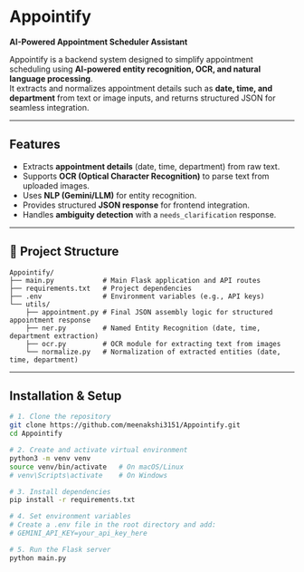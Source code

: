 # Appointify 
**AI-Powered Appointment Scheduler Assistant**

Appointify is a backend system designed to simplify appointment scheduling using **AI-powered entity recognition, OCR, and natural language processing**.  
It extracts and normalizes appointment details such as **date, time, and department** from text or image inputs, and returns structured JSON for seamless integration.

---

## Features
- Extracts **appointment details** (date, time, department) from raw text.
- Supports **OCR (Optical Character Recognition)** to parse text from uploaded images.
- Uses **NLP (Gemini/LLM)** for entity recognition.
- Provides structured **JSON response** for frontend integration.
- Handles **ambiguity detection** with a `needs_clarification` response.

---

## 📂 Project Structure
```
Appointify/
├── main.py            # Main Flask application and API routes
├── requirements.txt   # Project dependencies
├── .env               # Environment variables (e.g., API keys)
└── utils/
    ├── appointment.py # Final JSON assembly logic for structured appointment response
    ├── ner.py         # Named Entity Recognition (date, time, department extraction)
    ├── ocr.py         # OCR module for extracting text from images
    └── normalize.py   # Normalization of extracted entities (date, time, department)
```

---

## Installation & Setup

```bash
# 1. Clone the repository
git clone https://github.com/meenakshi3151/Appointify.git
cd Appointify

# 2. Create and activate virtual environment
python3 -m venv venv
source venv/bin/activate   # On macOS/Linux
# venv\Scripts\activate    # On Windows

# 3. Install dependencies
pip install -r requirements.txt

# 4. Set environment variables
# Create a .env file in the root directory and add:
# GEMINI_API_KEY=your_api_key_here

# 5. Run the Flask server
python main.py



